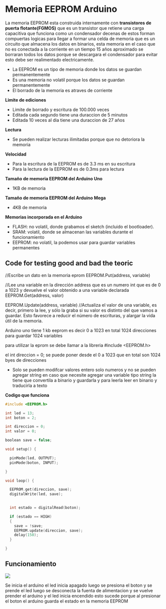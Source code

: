 # Memoria EEPROM Arduino

La memoria EEPROM esta construida internamente con **transistores de puerta flotante(FGMOS)** que es un transistor que retiene una carga capacitiva que funciona como un condensador decenas de estos forman compuertas logicas para llegar a formar una celda de memoria que es un circuito que almacena los datos en binarios, esta memoria en el caso que no es conectada a la corriente en un tiempo 15 años aproximado se borraran todos los datos porque se descargara el condensador para evitar esto debe ser realimentado electricamente.

* La EEPROM es un tipo de memoria donde los datos se guardan permanentemente
* Es una memoria no volatil porque los datos se guardan permanentemente
* El borrado de la memoria es atraves de corriente


**Limite de ediciones**
* Limite de borrado y escritura de 100.000 veces 
* Editada cada segundo tiene una duraccion de 5 minutos
* Editada 10 veces al dia tiene una duraccion de 27 años

**Lectura**
* Se pueden realizar lecturas ilimitadas porque que no detoriora la memoria

**Velocidad**
* Para la escritura de la EEPROM es de 3.3 ms en su escritura 
* Para la lectura de la EEPROM es de 0.3ms para lectura


**Tamaño de memoria EEPROM del Arduino Uno**
* 1KB de memoria

**Tamaño de memoria EEPROM del Arduino Mega**
* 4KB de memoria

**Memorias incorporada en el Arduino**
* FLASH: no volatil, donde grabamos el sketch (incluido el bootloader).
* SRAM: volatil, donde se almacenan las variables durante el funcionamiento
* EEPROM: no volatil, la podemos usar para guardar variables permanentes

## Code for testing good and bad the teoric 


//Escribe un dato en la memoria eprom
EEPROM.Put(address, variable) 

//Lee una variable en la dirección address que es un numero int que es de 0 a 1023 y devuelve el valor obtenido a una variable declarada 
EEPROM.Get(address, valor) 

EEPROM.Update(address, variable)
//Actualiza el valor de una variable, es decir, primero la lee, y sólo la graba si su valor es distinto del que vamos a guardar. Esto favorece a reducir el número de escrituras, y alargar la vida útil de la memoria.


Arduino uno tiene 1 kb eeprom es decir 0 a 1023 en total 1024 direcciones para guardar 1024 variables


para utilizar la eprom se debe llamar a la libreria #include <EEPROM.h>


el int direccion = 0; se puede poner desde el 0 a 1023 que en total son 1024 byes de direcciones

* Solo se pueden modifcar valores entero solo numeros y no se pueden agregar string en caso que necesite agregar una variable tipo string la tiene que convertila a binario y guardarla y para leerla leer en binario y traducirla a texto


**Codigo que funciona**

```c++
#include <EEPROM.h>

int led = 13;
int boton = 2;

int direccion = 0;
int valor = 0;

boolean save = false;

void setup() {

  pinMode(led, OUTPUT);
  pinMode(boton, INPUT);

}

void loop() {

  EEPROM.get(direccion, save);
  digitalWrite(led, save);
  

  int estado = digitalRead(boton);

  if (estado == HIGH)
  {
    save = !save;
    EEPROM.update(direccion, save);
    delay(150);
  }

}
``` 

## Funcionamiento

![](https://github.com/IDiegoUlises/Arduino-Memoria-EEPROM/blob/master/Images/Arduino-EEPROM.gif)

Se inicia el arduino el led inicia apagado luego se presiona el boton y se prende el led luego se desconecta la fuenta de alimentacion y se vuelve prender el arduino y el led inicia encendido esto sucede porque al presionar el boton el arduino guarda el estado en la memoria EEPROM 

